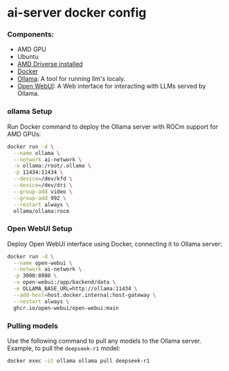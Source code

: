 # ai-server docker config 

### Components:
- AMD GPU
- Ubuntu 
- [AMD Driverse installed](https://rocm.docs.amd.com/projects/install-on-linux/en/latest/install/quick-start.html)
- [Docker](http://docker.com/)
- [Ollama](https://ollama.com/): A tool for running llm's localy.
- [Open WebUI](https://github.com/open-webui/open-webui): A Web interface for interacting with LLMs served by Ollama.

### ollama Setup
Run Docker command to deploy the Ollama server with ROCm support for AMD GPUs: 
```bash
docker run -d \
  --name ollama \
  --network ai-network \
  -v ollama:/root/.ollama \
  -p 11434:11434 \
  --device=/dev/kfd \
  --device=/dev/dri \
  --group-add video \
  --group-add 992 \
  --restart always \
  ollama/ollama:rocm
```
### Open WebUI Setup
Deploy Open WebUI interface using Docker, connecting it to Ollama server:
```bash
docker run -d \
  --name open-webui \
  --network ai-network \
  -p 3000:8080 \
  -v open-webui:/app/backend/data \
  -e OLLAMA_BASE_URL=http://ollama:11434 \
  --add-host=host.docker.internal:host-gateway \
  --restart always \
  ghcr.io/open-webui/open-webui:main
```
### Pulling models 
Use the following command to pull any models to the Ollama server. Example, to pull the `deepseek-r1` model:
```bash 
docker exec -it ollama ollama pull deepseek-r1
```

